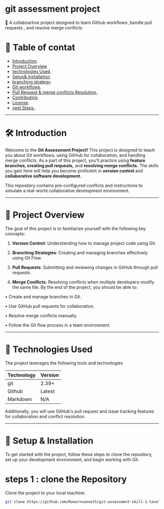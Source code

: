 

# git assessment project



🚀 A collaboartive project designed to learn Github workflows ,handle pull requests , and resolve
 merge confiicts
 
# 📜 Table of contat
*   [Introduction](https://markdownlivepreview.com/).
*   [Project Overview](https://markdownlivepreview.com/).
*  [technologies Used](https://markdownlivepreview.com/).
*    [Setup& Installation](https://markdownlivepreview.com/).
*   [branching strategy](https://markdownlivepreview.com/).
*    [Git workflows](https://markdownlivepreview.com/).
*  [Pull Request & merge confiicts Resolution ](https://markdownlivepreview.com/).
* [Contributing](https://markdownlivepreview.com/).
*  [License](https://markdownlivepreview.com/).
*  [next Steps ](https://markdownlivepreview.com/).
---




# 🛠 Introduction
Welcome to the **Git Assessment Project!** This project is designed to teach you about Git workflows, using GitHub for collaboration, and handling merge conflicts. As a part of this project, you'll practice using **feature branches, creating pull requests,** and **resolving merge conflicts.** The skills you gain here will help you become proficient in **version control** and **collaborative software development.**

This repository contains pre-configured conflicts and instructions to simulate a real-world collaborative development environment.

---

# 🚀 Project Overview
  

   The goal of this project is to familiarize yourself with the following key concepts:

1. **Version Control**: Understanding how to manage project code using Git.

2. **Branching Strategies**: Creating and managing branches effectively using Git Flow.

3. **Pull Requests**: Submitting and reviewing changes in GitHub through pull requests.

4. **Merge Conflicts**: Resolving conflicts when multiple developers modify the same file. By the end of the project, you should be able to:

• Create and manage branches in Git.

• Use GitHub pull requests for collaboration.

• Resolve merge conflicts manually.

• Follow the Git flow process in a team environment.

---
# 🚀 Technologies Used
The project leverages the following tools and technologies



| Technology | Version |
| --- | --- |
| git | 2.39+|
| Github | Latest |
| Markdown | N/A |

Additionally, you will use GitHub's pull request and issue tracking features for collaboration and conflict resolution.

---
# 🚀 Setup & Installation


To get started with the project, follow these steps to clone the repository, set up your development environment, and begin working with Git.

# steps 1 : clone the Repository

Clone the project to your local machine:

```bash
git clone https://github.com/Roeurnvanneth/git-assessment-skill-1-level-2-.git

